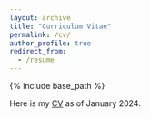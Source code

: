 ```yaml
---
layout: archive
title: "Curriculum Vitae"
permalink: /cv/
author_profile: true
redirect_from:
  - /resume
---
```


{% include base_path %}

Here is my [CV](http://chudamani-poudyal.github.io/files/CMP_CV_January_2024.pdf) as of January 2024.
